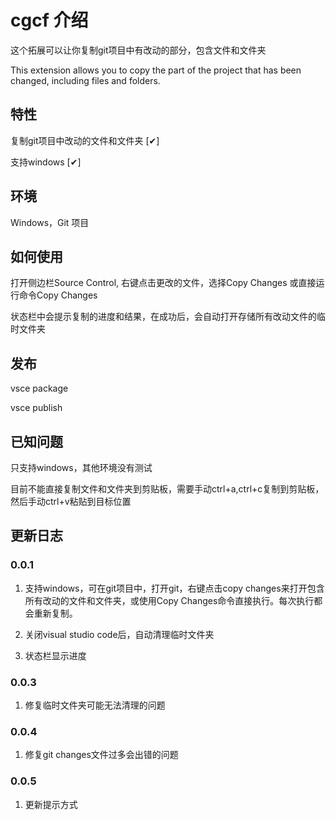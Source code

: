 # cgcf 介绍

这个拓展可以让你复制git项目中有改动的部分，包含文件和文件夹

This extension allows you to copy the part of the project that has been changed, including files and folders.

## 特性

复制git项目中改动的文件和文件夹 [✔]

支持windows [✔]

## 环境

Windows，Git 项目

## 如何使用

打开侧边栏Source Control, 右键点击更改的文件，选择Copy Changes
或直接运行命令Copy Changes

状态栏中会提示复制的进度和结果，在成功后，会自动打开存储所有改动文件的临时文件夹

## 发布

vsce package

vsce publish

## 已知问题

只支持windows，其他环境没有测试

目前不能直接复制文件和文件夹到剪贴板，需要手动ctrl+a,ctrl+c复制到剪贴板，然后手动ctrl+v粘贴到目标位置

## 更新日志

### 0.0.1

1. 支持windows，可在git项目中，打开git，右键点击copy changes来打开包含所有改动的文件和文件夹，或使用Copy Changes命令直接执行。每次执行都会重新复制。

2. 关闭visual studio code后，自动清理临时文件夹

3. 状态栏显示进度

### 0.0.3

1. 修复临时文件夹可能无法清理的问题

### 0.0.4

1. 修复git changes文件过多会出错的问题

### 0.0.5

1. 更新提示方式